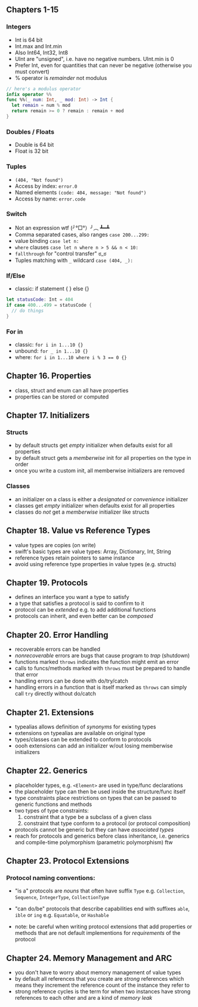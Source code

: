 ## Chapters 1-15

### Integers

- Int is 64 bit
- Int.max and Int.min
- Also Int64, Int32, Int8
- UInt are "unsigned", i.e. have no negative numbers. UInt.min is 0
- Prefer Int, even for quantities that can never be negative (otherwise you must convert)
- % operator is _remainder_ not modulus

```swift
// here's a modulus operator
infix operator %%
func %%(_ num: Int, _ mod: Int) -> Int {
  let remain = num % mod
  return remain >= 0 ? remain : remain + mod
}
```

### Doubles / Floats

- Double is 64 bit
- Float is 32 bit

### Tuples

- `(404, "Not found")`
- Access by index: `error.0`
- Named elements `(code: 404, message: "Not found")`
- Access by name: `error.code`

### Switch

- Not an expression wtf (╯°□°）╯︵ ┻━┻
- Comma separated cases, also ranges `case 200...299:`
- value binding `case let n:`
- `where` clauses `case let n where n > 5 && n < 10:`
- `fallthrough` for "control transfer" ಠ_ಠ
- Tuples matching with `_` wildcard `case (404, _):`

### If/Else

- classic: if statement { } else {}

```swift
let statusCode: Int = 404
if case 400...499 = statusCode {
  // do things
}
```

### For in

- classic: `for i in 1...10 {}`
- unbound: `for _ in 1...10 {}`
- where: `for i in 1...10 where i % 3 == 0 {}`

## Chapter 16. Properties

- class, struct and enum can all have properties
- properties can be stored or computed

## Chapter 17. Initializers

### Structs

- by default structs get _empty_ initializer when defaults exist for all properties
- by default struct gets a _memberwise_ init for all properties on the type in order
- once you write a custom init, all memberwise initializers are removed

### Classes

- an initializer on a class is either a _designated_ or _convenience_ initializer
- classes get _empty_ initializer when defaults exist for all properties
- classes do _not_ get a _memberwise_ initializer like structs

## Chapter 18. Value vs Reference Types

- value types are copies (on write)
- swift's basic types are value types: Array, Dictionary, Int, String
- reference types retain pointers to same instance
- avoid using reference type properties in value types (e.g. structs)

## Chapter 19. Protocols

- defines an interface you want a type to satisfy
- a type that satisfies a protocol is said to confirm to it
- protocol can be _extended_ e.g. to add additional functions
- protocols can inherit, and even better can be _composed_

## Chapter 20. Error Handling

- recoverable errors can be handled
- _nonrecoverable_ errors are bugs that cause program to _trap_ (shutdown)
- functions marked `throws` indicates the function might emit an error
- calls to funcs/methods marked with `throws` must be prepared to handle that error
- handling errors can be done with do/try/catch
- handling errors in a function that is itself marked as `throws` can simply call `try` directly without do/catch

## Chapter 21. Extensions

- typealias allows definition of _synonyms_ for existing types
- extensions on typealias are available on original type
- types/classes can be extended to conform to protocols
- oooh extensions can add an initializer w/out losing memberwise initializers

## Chapter 22. Generics

- placeholder types, e.g. `<Element>` are used in type/func declarations
- the placeholder type can then be used inside the structure/func itself
- type constraints place restrictions on types that can be passed to generic functions and methods
- two types of type constraints:
  1. constraint that a type be a subclass of a given class
  2. constraint that type conform to a protocol (or protocol composition)
- protocols cannot be generic but they can have _associated types_
- reach for protocols and generics before class inheritance, i.e. generics and compile-time polymorphism (parametric polymorphism) ftw

## Chapter 23. Protocol Extensions

### Protocol naming conventions:
- "is a" protocols are *nouns* that often have suffix `Type` e.g. `Collection`, `Sequence`, `IntegerType`, `CollectionType`
- "can do/be" protocols that describe capabilities end with suffixes `able`, `ible` or `ing` e.g. `Equatable`, or `Hashable`

- note: be careful when writing protocol extensions that add properties or methods that are not default implementions for _requirements_ of the protocol

## Chapter 24. Memory Management and ARC

- you don't have to worry about memory management of value types
- by default all references that you create are _strong_ references which means they increment the reference count of the instance they refer to
- strong reference cycles is the term for when two instances have strong references to each other and are a kind of _memory leak_
